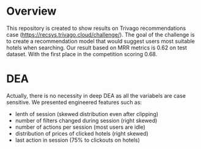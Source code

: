 # Overview
This repository is created to show results on Trivago recommendations case (https://recsys.trivago.cloud/challenge/).
The goal of the challenge is to create a recommendation model that would suggest users most suitable hotels when searching. 
Our result based on MRR metrics is 0.62 on test dataset. With the first place in the competition scoring 0.68. 
# DEA 
Actually, there is no necessity in deep DEA as all the variabels are case sensitive. We presented engineered features such as:
- lenth of session (skewed distribution even after clipping) 
- number of filters changed during session (right skewed)
- number of actions per session (most users are idle) 
- distribution of prices of clicked hotels (right skewed)
- last action in session (75% to clickouts on hotels)

